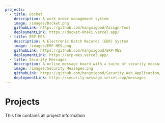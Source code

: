 ```yaml
---
projects:
  - title: Docket
    description: A work order management system
    image: /images/Docket.png
    githubLink: https://github.com/hangxigood/Assign-Tool
    deploymentLink: https://docket-khaki.vercel.app/
  - title: ERP-MES
    description: A Electronic Batch Records (EBR) System
    image: /images/ERP-MES.png
    githubLink: https://github.com/hangxigood/ERP-MES
    deploymentLink: https://erp-mes.vercel.app/
  - title: Security Messages
    description: A online message board with a suite of security measures.
    image: /images/Security Messages.png
    githubLink: https://github.com/hangxigood/Security_Web_Application/tree/main
    deploymentLink: https://security-message.vercel.app/messages
---
```


# Projects

This file contains all project information
